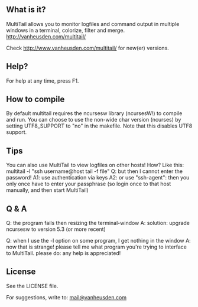 What is it?
-----------
MultiTail allows you to monitor logfiles and command output in multiple windows in a terminal, colorize, filter and merge. http://vanheusden.com/multitail/

Check http://www.vanheusden.com/multitail/ for new(er) versions.


Help?
-----
For help at any time, press F1.


How to compile
--------------
By default multitail requires the ncursesw library (ncursesW!) to compile and run.
You can choose to use the non-wide char version (ncurses) by setting UTF8_SUPPORT to "no"
in the makefile. Note that this disables UTF8 support.


Tips
----
You can also use MultiTail to view logfiles on other hosts!
How?
Like this:
multitail -l "ssh username@host tail -f file"
Q: but then I cannot enter the password!
A1: use authentication via keys
A2: or use "ssh-agent": then you only once have to enter your passphrase (so login once
    to that host manually, and then start MultiTail)


Q & A
-----
Q: the program fails then resizing the terminal-window
A: solution: upgrade ncursesw to version 5.3 (or more recent)

Q: when I use the -l option on some program, I get nothing in the window
A: now that is strange! please tell me what program you're trying to interface to MultiTail.
   please do: any help is appreciated!


License
-------
See the LICENSE file.


For suggestions, write to: mail@vanheusden.com

